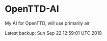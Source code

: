 # OpenTTD-AI
My AI for OpenTTD, will use primarily air

Latest backup: Sun Sep 22 12:59:01 UTC 2019
